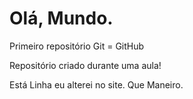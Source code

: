 # Olá, Mundo. 
 Primeiro repositório Git = GitHub

 Repositório criado durante uma aula!

 Está Linha eu alterei no site. Que Maneiro.
